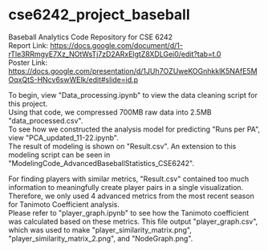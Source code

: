 # cse6242_project_baseball
Baseball Analytics Code Repository for CSE 6242<br>
Report Link: https://docs.google.com/document/d/1-rTle3RRmgyE7Xz_NOtWsTj7zD2ARxElgtZ8XDLGei0/edit?tab=t.0<br>
Poster Link: https://docs.google.com/presentation/d/1JUh7OZUweKOGnhkklK5NAfE5MOqxQtS-HNcv6swWElk/edit#slide=id.p

To begin, view "Data_processing.ipynb" to view the data cleaning script for this project.<br>
Using that code, we compressed 700MB raw data into 2.5MB "data_processed.csv".<br>
To see how we constructed the analysis model for predicting "Runs per PA", view "PCA_updated_11-22.ipynb".<br>
The result of modeling is shown on "Result.csv". An extension to this modeling script can be seen in "ModelingCode_AdvancedBaseballStatistics_CSE6242". 

For finding players with similar metrics, "Result.csv" contained too much information to meaningfully create player pairs in a single visualization.<br>
Therefore, we only used 4 advanced metrics from the most recent season for Tanimoto Coefficient analysis.<br>
Please refer to "player_graph.ipynb" to see how the Tanimoto coefficient was calculated based on these metrics. This file output "player_graph.csv", which was used to make 
"player_similarity_matrix.png", "player_similarity_matrix_2.png", and "NodeGraph.png".

